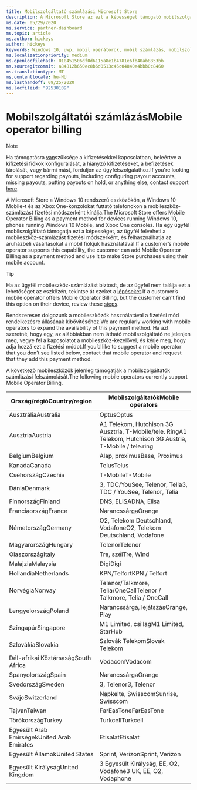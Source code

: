 ```yaml
---
title: Mobilszolgáltató számlázási Microsoft Store
description: A Microsoft Store az ezt a képességet támogató mobilszolgáltatók számára fizetési módszerként kínálja a mobilszolgáltató számlázási szolgáltatását.
ms.date: 05/29/2020
ms.service: partner-dashboard
ms.topic: article
ms.author: hickeys
author: hickeys
keywords: Windows 10, uwp, mobil operátorok, mobil számlázás, mobilszolgáltatók számlázása
ms.localizationpriority: medium
ms.openlocfilehash: 010451506df0d6115a8e1b4781e6fb40ab8853bb
ms.sourcegitcommit: a84812b650ec8b6d0513c46c04840e4bbb0c8460
ms.translationtype: MT
ms.contentlocale: hu-HU
ms.lasthandoff: 09/25/2020
ms.locfileid: "92530109"
---
```

# <a name="mobile-operator-billing"></a><span data-ttu-id="5d775-104">Mobilszolgáltatói számlázás</span><span class="sxs-lookup"><span data-stu-id="5d775-104">Mobile operator billing</span></span>

> [!NOTE]
> <span data-ttu-id="5d775-105">Ha támogatásra [van](https://developer.microsoft.com/windows/support)szüksége a kifizetésekkel kapcsolatban, beleértve a kifizetési fiókok konfigurálását, a hiányzó kifizetéseket, a befizetések tárolását, vagy bármi mást, forduljon az ügyfélszolgálathoz.</span><span class="sxs-lookup"><span data-stu-id="5d775-105">If you're looking for support regarding payouts, including configuring payout accounts, missing payouts, putting payouts on hold, or anything else, contact support [here](https://developer.microsoft.com/windows/support).</span></span>

<span data-ttu-id="5d775-106">A Microsoft Store a Windows 10 rendszerű eszközökön, a Windows 10 Mobile-t és az Xbox One-konzolokat futtató telefonokon a mobileszköz-számlázást fizetési módszerként kínálja.</span><span class="sxs-lookup"><span data-stu-id="5d775-106">The Microsoft Store offers Mobile Operator Billing as a payment method for devices running Windows 10, phones running Windows 10 Mobile, and Xbox One consoles.</span></span> <span data-ttu-id="5d775-107">Ha egy ügyfél mobilszolgáltató támogatja ezt a képességet, az ügyfél felveheti a mobileszköz-számlázást fizetési módszerként, és felhasználhatja az áruházbeli vásárlásokat a mobil fiókjuk használatával.</span><span class="sxs-lookup"><span data-stu-id="5d775-107">If a customer’s mobile operator supports this capability, the customer can add Mobile Operator Billing as a payment method and use it to make Store purchases using their mobile account.</span></span>

> [!TIP]
>  <span data-ttu-id="5d775-108">Ha az ügyfél mobileszköz-számlázást biztosít, de az ügyfél nem találja ezt a lehetőséget az eszközén, tekintse át ezeket a [lépéseket](https://support.microsoft.com/instantanswers/b25d6dd6-fb8b-3710-1e13-4d30eb01b51f).</span><span class="sxs-lookup"><span data-stu-id="5d775-108">If a customer’s mobile operator offers Mobile Operator Billing, but the customer can't find this option on their device, review these [steps](https://support.microsoft.com/instantanswers/b25d6dd6-fb8b-3710-1e13-4d30eb01b51f).</span></span>

<span data-ttu-id="5d775-109">Rendszeresen dolgozunk a mobileszközök használatával a fizetési mód rendelkezésre állásának kibővítéséhez.</span><span class="sxs-lookup"><span data-stu-id="5d775-109">We are regularly working with mobile operators to expand the availability of this payment method.</span></span> <span data-ttu-id="5d775-110">Ha azt szeretné, hogy egy, az alábbiakban nem látható mobilszolgáltató ne jelenjen meg, vegye fel a kapcsolatot a mobileszköz-kezelővel, és kérje meg, hogy adja hozzá ezt a fizetési módot.</span><span class="sxs-lookup"><span data-stu-id="5d775-110">If you’d like to suggest a mobile operator that you don’t see listed below, contact that mobile operator and request that they add this payment method.</span></span>

<span data-ttu-id="5d775-111">A következő mobileszközök jelenleg támogatják a mobilszolgáltatók számlázási felszámolását.</span><span class="sxs-lookup"><span data-stu-id="5d775-111">The following mobile operators currently support Mobile Operator Billing.</span></span>

| <span data-ttu-id="5d775-112">Ország/régió</span><span class="sxs-lookup"><span data-stu-id="5d775-112">Country/region</span></span>       | <span data-ttu-id="5d775-113">Mobilszolgáltatók</span><span class="sxs-lookup"><span data-stu-id="5d775-113">Mobile operators</span></span>                                        |
|----------------------|---------------------------------------------------------|
| <span data-ttu-id="5d775-114">Ausztrália</span><span class="sxs-lookup"><span data-stu-id="5d775-114">Australia</span></span>            | <span data-ttu-id="5d775-115">Optus</span><span class="sxs-lookup"><span data-stu-id="5d775-115">Optus</span></span>                                                   |
| <span data-ttu-id="5d775-116">Ausztria</span><span class="sxs-lookup"><span data-stu-id="5d775-116">Austria</span></span>              | <span data-ttu-id="5d775-117">A1 Telekom, Hutchison 3G Ausztria, T-Mobile/tele. Ring</span><span class="sxs-lookup"><span data-stu-id="5d775-117">A1 Telekom, Hutchison 3G Austria, T-Mobile / tele.ring</span></span>  |
| <span data-ttu-id="5d775-118">Belgium</span><span class="sxs-lookup"><span data-stu-id="5d775-118">Belgium</span></span>              | <span data-ttu-id="5d775-119">Alap, proximus</span><span class="sxs-lookup"><span data-stu-id="5d775-119">Base, Proximus</span></span>                                          |
| <span data-ttu-id="5d775-120">Kanada</span><span class="sxs-lookup"><span data-stu-id="5d775-120">Canada</span></span>               | <span data-ttu-id="5d775-121">Telus</span><span class="sxs-lookup"><span data-stu-id="5d775-121">Telus</span></span>                                                   |
| <span data-ttu-id="5d775-122">Csehország</span><span class="sxs-lookup"><span data-stu-id="5d775-122">Czechia</span></span>              | <span data-ttu-id="5d775-123">T-Mobile</span><span class="sxs-lookup"><span data-stu-id="5d775-123">T-Mobile</span></span>                                                |
| <span data-ttu-id="5d775-124">Dánia</span><span class="sxs-lookup"><span data-stu-id="5d775-124">Denmark</span></span>              | <span data-ttu-id="5d775-125">3, TDC/YouSee, Telenor, Telia</span><span class="sxs-lookup"><span data-stu-id="5d775-125">3, TDC / YouSee, Telenor, Telia</span></span>                         |
| <span data-ttu-id="5d775-126">Finnország</span><span class="sxs-lookup"><span data-stu-id="5d775-126">Finland</span></span>              | <span data-ttu-id="5d775-127">DNS, ELISA</span><span class="sxs-lookup"><span data-stu-id="5d775-127">DNA, Elisa</span></span>                                              |
| <span data-ttu-id="5d775-128">Franciaország</span><span class="sxs-lookup"><span data-stu-id="5d775-128">France</span></span>               | <span data-ttu-id="5d775-129">Narancssárga</span><span class="sxs-lookup"><span data-stu-id="5d775-129">Orange</span></span>                                                  |
| <span data-ttu-id="5d775-130">Németország</span><span class="sxs-lookup"><span data-stu-id="5d775-130">Germany</span></span>              | <span data-ttu-id="5d775-131">O2, Telekom Deutschland, Vodafone</span><span class="sxs-lookup"><span data-stu-id="5d775-131">O2, Telekom Deutschland, Vodafone</span></span>                       |
| <span data-ttu-id="5d775-132">Magyarország</span><span class="sxs-lookup"><span data-stu-id="5d775-132">Hungary</span></span>              | <span data-ttu-id="5d775-133">Telenor</span><span class="sxs-lookup"><span data-stu-id="5d775-133">Telenor</span></span>                                                 |
| <span data-ttu-id="5d775-134">Olaszország</span><span class="sxs-lookup"><span data-stu-id="5d775-134">Italy</span></span>                | <span data-ttu-id="5d775-135">Tre, szél</span><span class="sxs-lookup"><span data-stu-id="5d775-135">Tre, Wind</span></span>                                               |
| <span data-ttu-id="5d775-136">Malajzia</span><span class="sxs-lookup"><span data-stu-id="5d775-136">Malaysia</span></span>             | <span data-ttu-id="5d775-137">Digi</span><span class="sxs-lookup"><span data-stu-id="5d775-137">Digi</span></span>                                                    |
| <span data-ttu-id="5d775-138">Hollandia</span><span class="sxs-lookup"><span data-stu-id="5d775-138">Netherlands</span></span>          | <span data-ttu-id="5d775-139">KPN/Telfort</span><span class="sxs-lookup"><span data-stu-id="5d775-139">KPN / Telfort</span></span>                                           |
| <span data-ttu-id="5d775-140">Norvégia</span><span class="sxs-lookup"><span data-stu-id="5d775-140">Norway</span></span>               | <span data-ttu-id="5d775-141">Telenor/Talkmore, Telia/OneCall</span><span class="sxs-lookup"><span data-stu-id="5d775-141">Telenor / Talkmore, Telia / OneCall</span></span>                     |
| <span data-ttu-id="5d775-142">Lengyelország</span><span class="sxs-lookup"><span data-stu-id="5d775-142">Poland</span></span>               | <span data-ttu-id="5d775-143">Narancssárga, lejátszás</span><span class="sxs-lookup"><span data-stu-id="5d775-143">Orange, Play</span></span>                                            |
| <span data-ttu-id="5d775-144">Szingapúr</span><span class="sxs-lookup"><span data-stu-id="5d775-144">Singapore</span></span>            | <span data-ttu-id="5d775-145">M1 Limited, csillag</span><span class="sxs-lookup"><span data-stu-id="5d775-145">M1 Limited, StarHub</span></span>                                     |
| <span data-ttu-id="5d775-146">Szlovákia</span><span class="sxs-lookup"><span data-stu-id="5d775-146">Slovakia</span></span>             | <span data-ttu-id="5d775-147">Szlovák Telekom</span><span class="sxs-lookup"><span data-stu-id="5d775-147">Slovak Telekom</span></span>                                          |
| <span data-ttu-id="5d775-148">Dél-afrikai Köztársaság</span><span class="sxs-lookup"><span data-stu-id="5d775-148">South Africa</span></span>         | <span data-ttu-id="5d775-149">Vodacom</span><span class="sxs-lookup"><span data-stu-id="5d775-149">Vodacom</span></span>                                                 |
| <span data-ttu-id="5d775-150">Spanyolország</span><span class="sxs-lookup"><span data-stu-id="5d775-150">Spain</span></span>                | <span data-ttu-id="5d775-151">Narancssárga</span><span class="sxs-lookup"><span data-stu-id="5d775-151">Orange</span></span>                                                  |
| <span data-ttu-id="5d775-152">Svédország</span><span class="sxs-lookup"><span data-stu-id="5d775-152">Sweden</span></span>               | <span data-ttu-id="5d775-153">3, Telenor</span><span class="sxs-lookup"><span data-stu-id="5d775-153">3, Telenor</span></span>                                              |
| <span data-ttu-id="5d775-154">Svájc</span><span class="sxs-lookup"><span data-stu-id="5d775-154">Switzerland</span></span>          | <span data-ttu-id="5d775-155">Napkelte, Swisscom</span><span class="sxs-lookup"><span data-stu-id="5d775-155">Sunrise, Swisscom</span></span>                                       |
| <span data-ttu-id="5d775-156">Tajvan</span><span class="sxs-lookup"><span data-stu-id="5d775-156">Taiwan</span></span>               | <span data-ttu-id="5d775-157">FarEasTone</span><span class="sxs-lookup"><span data-stu-id="5d775-157">FarEasTone</span></span>                                              |
| <span data-ttu-id="5d775-158">Törökország</span><span class="sxs-lookup"><span data-stu-id="5d775-158">Turkey</span></span>               | <span data-ttu-id="5d775-159">Turkcell</span><span class="sxs-lookup"><span data-stu-id="5d775-159">Turkcell</span></span>                                                |
| <span data-ttu-id="5d775-160">Egyesült Arab Emírségek</span><span class="sxs-lookup"><span data-stu-id="5d775-160">United Arab Emirates</span></span> | <span data-ttu-id="5d775-161">Etisalat</span><span class="sxs-lookup"><span data-stu-id="5d775-161">Etisalat</span></span>                                                |
| <span data-ttu-id="5d775-162">Egyesült Államok</span><span class="sxs-lookup"><span data-stu-id="5d775-162">United States</span></span>        | <span data-ttu-id="5d775-163">Sprint, Verizon</span><span class="sxs-lookup"><span data-stu-id="5d775-163">Sprint, Verizon</span></span>                                         |
| <span data-ttu-id="5d775-164">Egyesült Királyság</span><span class="sxs-lookup"><span data-stu-id="5d775-164">United Kingdom</span></span>       | <span data-ttu-id="5d775-165">3 Egyesült Királyság, EE, O2, Vodafone</span><span class="sxs-lookup"><span data-stu-id="5d775-165">3 UK, EE, O2, Vodaphone</span></span>                                 |
